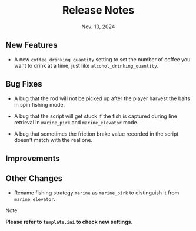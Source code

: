 
<div align="center">
<h1>Release Notes</h1>
Nov. 10, 2024 
</div>


## New Features
- A new `coffee_drinking_quantity` setting to set the number of coffee you want to drink
  at a time, just like `alcohol_drinking_quantity`.

## Bug Fixes
- A bug that the rod will not be picked up after the player harvest the baits in 
  spin fishing mode.

- A bug that the script will get stuck if the fish is captured during line retrieval 
  in `marine_pirk` and `marine_elevator` mode.

- A bug that sometimes the friction brake value recorded in the script doesn't match 
  with the real one.

## Improvements
<!-- - If a fish escapes during line retrieval when using marine fishing mode, the script 
  will now sink the lure immediately instead of resetting the rod to the ready state.
- Now, the script will always check a different rod than the previous one to avoid 
  checking the same one over and over again.
- Increase the color tolerance of friction brake bar detection.
- The screenshot will now be taken of your game window instead of the entire screen. -->

<!--  -->
## Other Changes
- Rename fishing strategy `marine` as `marine_pirk` to distinguish it from `marine_elevator`.
 
> [!NOTE]
**Please refer to `template.ini` to check new settings**.